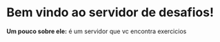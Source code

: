 # Bem vindo ao servidor de desafios!

**Um pouco sobre ele:** é um servidor que vc encontra exercicios